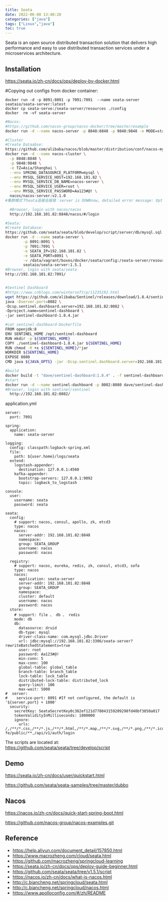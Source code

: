 ```yaml
---
title: Seata
date: 2022-06-08 13:40:28
categories: ["java"]
tags: ["Linux","java"]
toc: true
---
```


Seata is an open source distributed transaction solution that delivers high performance and easy to use distributed transaction services under a microservices architecture.

<!-- more -->

## Installation

https://seata.io/zh-cn/docs/ops/deploy-by-docker.html

#Copying out configs from docker container:
```
docker run -d -p 8091:8091 -p 7091:7091  --name seata-server seataio/seata-server:latest
docker cp seata-serve:/seata-server/resources ./config
docker  rm -vf seata-server
```

```bash
#Nacos:
#https://github.com/nacos-group/nacos-docker/tree/master/example
docker run -d --name nacos-server -p 8848:8848 -p 9848:9848 -e MODE=standalone nacos/nacos-server:v2.1.0

#Cluster
#Create Dataabse:
https://github.com/alibaba/nacos/blob/master/distribution/conf/nacos-mysql.sql
docker run -d --name nacos-cluster \
  -p 8848:8848 \
  -p 9848:9848 \
  -e TZ=Asia/Shanghai \
  --env SPRING_DATASOURCE_PLATFORM=mysql \
  --env MYSQL_SERVICE_HOST=192.168.101.82 \
  --env MYSQL_SERVICE_DB_NAME=nacos-server \
  --env MYSQL_SERVICE_USER=root \
  --env MYSQL_SERVICE_PASSWORD=Aa123#@! \
  nacos/nacos-server:v2.1.0
#集群模式下Seata连接会报错：server is DOWNnow, detailed error message: Optional[Distro protocol is not initialized]，先用standalone模式启动，后面再解决。

  #Browser, login with nacos/nacos
  http://192.168.101.82:8848/nacos/#/login

#Seata:
#Create Database:
https://github.com/seata/seata/blob/develop/script/server/db/mysql.sql
docker run -d --name seata-server \
        -p 8091:8091 \
        -p 7091:7091 \
        -e SEATA_IP=192.168.101.82 \
        -e SEATA_PORT=8091 \
        -v /data/vagrant/boxes/docker/seata/config:/seata-server/resources  \
        seataio/seata-server:1.5.1
#Browser, login with seata/seata
http://192.168.101.82:7091/


#Sentinel Dashboard
#https://www.cnblogs.com/wintersoft/p/11235192.html
wget https://github.com/alibaba/Sentinel/releases/download/1.8.4/sentinel-dashboard-1.8.4.jar
java -Dserver.port=8082 \
-Dcsp.sentinel.dashboard.server=192.168.101.82:8082 \
-Dproject.name=sentinel-dashboard \
-jar sentinel-dashboard-1.8.4.jar

#cat sentinel-dashboard-Dockerfile 
FROM openjdk:8
ENV SENTINEL_HOME /opt/sentinel-dashboard
RUN mkdir -p ${SENTINEL_HOME}
COPY ./sentinel-dashboard-1.8.4.jar ${SENTINEL_HOME}
RUN chmod -R +x ${SENTINEL_HOME}/*jar
WORKDIR ${SENTINEL_HOME}
EXPOSE 8080
CMD java ${JAVA_OPTS} -jar -Dcsp.sentinel.dashboard.server=192.168.101.82:8082 -Dproject.name=sentinel-dashboard sentinel-dashboard-1.8.4.jar

#build
docker build -t "dave/sentinel-dashboard:1.8.4" . -f sentinel-dashboard-Dockerfile
#start
docker run -d --name sentinel-dashboard -p 8082:8080 dave/sentinel-dashboard:1.8.4
#Browser, login with sentinel/sentinel
  http://192.168.101.82:8082/
```

application.yml
```
server:
  port: 7091

spring:
  application:
    name: seata-server

logging:
  config: classpath:logback-spring.xml
  file:
    path: ${user.home}/logs/seata
  extend:
    logstash-appender:
      destination: 127.0.0.1:4560
    kafka-appender:
      bootstrap-servers: 127.0.0.1:9092
      topic: logback_to_logstash

console:
  user:
    username: seata
    password: seata

seata:
  config:
    # support: nacos, consul, apollo, zk, etcd3
    type: nacos
    nacos:
      server-addr: 192.168.101.82:8848
      namespace:
      group: SEATA_GROUP
      username: nacos
      password: nacos

  registry:
    # support: nacos, eureka, redis, zk, consul, etcd3, sofa
    type: nacos
    nacos:
      application: seata-server
      server-addr: 192.168.101.82:8848
      group: SEATA_GROUP
      namespace:
      cluster: default
      username: nacos
      password: nacos
  store:
    # support: file 、 db 、 redis
    mode: db
    db:
      datasource: druid
      db-type: mysql
      driver-class-name: com.mysql.jdbc.Driver
      url: jdbc:mysql://192.168.101.82:3306/seata-server?rewriteBatchedStatements=true
      user: root
      password: Aa123#@!
      min-conn: 5
      max-conn: 100
      global-table: global_table
      branch-table: branch_table
      lock-table: lock_table
      distributed-lock-table: distributed_lock
      query-limit: 100
      max-wait: 5000
#  server:
#    service-port: 8091 #If not configured, the default is '${server.port} + 1000'
  security:
    secretKey: SeataSecretKey0c382ef121d778043159209298fd40bf3850a017
    tokenValidityInMilliseconds: 1800000
    ignore:
      urls: /,/**/*.css,/**/*.js,/**/*.html,/**/*.map,/**/*.svg,/**/*.png,/**/*.ico,/console-fe/public/**,/api/v1/auth/login
```

The scripts are located at: https://github.com/seata/seata/tree/develop/script

## Demo

https://seata.io/zh-cn/docs/user/quickstart.html

https://github.com/seata/seata-samples/tree/master/dubbo

## Nacos

https://nacos.io/zh-cn/docs/quick-start-spring-boot.html

https://github.com/nacos-group/nacos-examples.git

## Reference

- https://help.aliyun.com/document_detail/157850.html
- https://www.macrozheng.com/cloud/seata.html
- https://github.com/macrozheng/springcloud-learning
- https://seata.io/zh-cn/docs/ops/deploy-guide-beginner.html
- https://github.com/seata/seata/tree/v1.5.1/script
- https://nacos.io/zh-cn/docs/what-is-nacos.html
- http://c.biancheng.net/springcloud/seata.html
- http://c.biancheng.net/springcloud/nacos.html
- https://www.apolloconfig.com/#/zh/README